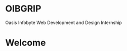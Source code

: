 # OIBGRIP
Oasis Infobyte Web Development and Design Internship
<html>
  <head></head>
  <body>
    <h1>Welcome</h1>
  </body>
</html>
